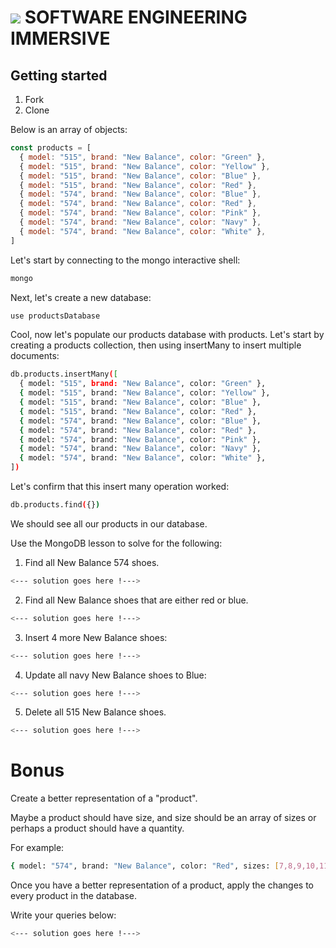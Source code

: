 # ![](https://ga-dash.s3.amazonaws.com/production/assets/logo-9f88ae6c9c3871690e33280fcf557f33.png)  SOFTWARE ENGINEERING IMMERSIVE

## Getting started

1. Fork
1. Clone

Below is an array of objects:

```js
const products = [
  { model: "515", brand: "New Balance", color: "Green" },
  { model: "515", brand: "New Balance", color: "Yellow" },
  { model: "515", brand: "New Balance", color: "Blue" },
  { model: "515", brand: "New Balance", color: "Red" },
  { model: "574", brand: "New Balance", color: "Blue" },
  { model: "574", brand: "New Balance", color: "Red" },
  { model: "574", brand: "New Balance", color: "Pink" },
  { model: "574", brand: "New Balance", color: "Navy" },
  { model: "574", brand: "New Balance", color: "White" },
]
```

Let's start by connecting to the mongo interactive shell:

```sh
mongo
```

Next, let's create a new database:

```sh
use productsDatabase
```

Cool, now let's populate our products database with products. Let's start by creating a products collection, then using insertMany to insert multiple documents:

```sh
db.products.insertMany([
  { model: "515", brand: "New Balance", color: "Green" },
  { model: "515", brand: "New Balance", color: "Yellow" },
  { model: "515", brand: "New Balance", color: "Blue" },
  { model: "515", brand: "New Balance", color: "Red" },
  { model: "574", brand: "New Balance", color: "Blue" },
  { model: "574", brand: "New Balance", color: "Red" },
  { model: "574", brand: "New Balance", color: "Pink" },
  { model: "574", brand: "New Balance", color: "Navy" },
  { model: "574", brand: "New Balance", color: "White" },
])
```

Let's confirm that this insert many operation worked:

```sh
db.products.find({})
```

We should see all our products in our database.


Use the MongoDB lesson to solve for the following:

1. Find all New Balance 574 shoes.

```sh
<--- solution goes here !--->
```

2. Find all New Balance shoes that are either red or blue.

```sh
<--- solution goes here !--->
```

3. Insert 4 more New Balance shoes:

```sh
<--- solution goes here !--->
```

4. Update all navy New Balance shoes to Blue:

```sh
<--- solution goes here !--->
```

5. Delete all 515 New Balance shoes.

```sh
<--- solution goes here !--->
```

# Bonus

Create a better representation of a "product".

Maybe a product should have size, and size should be an array of sizes or perhaps a product should have a quantity.

For example:

```sh
{ model: "574", brand: "New Balance", color: "Red", sizes: [7,8,9,10,11], qty: 36 },
```

Once you have a better representation of a product, apply the changes to every product in the database.

Write your queries below:

```sh
<--- solution goes here !--->
```



